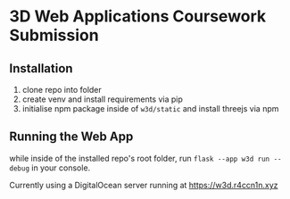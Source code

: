 # 3D Web Applications Coursework Submission

## Installation

 1. clone repo into folder
 2. create venv and install requirements via pip
 3. initialise npm package inside of `w3d/static` and install threejs via npm

## Running the Web App

while inside of the installed repo's root folder, run `flask --app w3d run --debug` in your console.

Currently using a DigitalOcean server running at https://w3d.r4ccn1n.xyz
